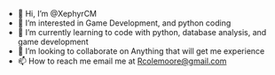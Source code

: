 - 👋 Hi, I’m @XephyrCM
- 👀 I’m interested in Game Development, and python coding
- 🌱 I’m currently learning to code with python, database analysis, and game development
- 💞️ I’m looking to collaborate on Anything that will get me experience 
- 📫 How to reach me email me at Rcolemoore@gmail.com

<!---
XephyrCM/XephyrCM is a ✨ special ✨ repository because its `README.md` (this file) appears on your GitHub profile.
You can click the Preview link to take a look at your changes.
--->
